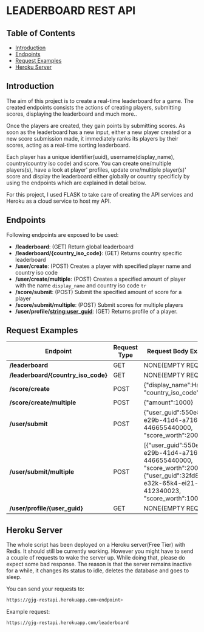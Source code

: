 # LEADERBOARD REST API

## Table of Contents
- [Introduction](#introduction)
- [Endpoints](#endpoints)
- [Request Examples](#request-examples)
- [Heroku Server](#heroku-server)

## Introduction

The aim of this project is to create a real-time leaderboard for a game. The created endpoints consists the actions of creating players, submitting scores,
displaying the leaderboard and much more.. 

Once the players are created, they gain points by submitting scores. As soon as the leaderboard has a new input, either a new player created or a new score submission made,
it immediately ranks its players by their scores, acting as a real-time sorting leaderboard.

Each player has a unique identifier(uuid), username(display_name), country(country iso code) and score. You can create one/multiple players(s), have a look at 
player' profiles, update one/multiple player(s)' score and display the leaderboard either globally or country specificly by using the endpoints which are explained in detail below.

For this project, I used FLASK to take care of creating the API services and Heroku as a cloud service to host my API.

## Endpoints

Following endpoints are exposed to be used:

- **/leaderboard**: (GET) Return global leaderboard
- **/leaderboard/{country_iso_code}**: (GET) Returns country specific leaderboard
- **/user/create**: (POST) Creates a player with specified player name and country iso code
- **/user/create/multiple**: (POST) Creates a specified amount of player with the name `display_name` and country iso code `tr`
- **/score/submit**: (POST) Submit the specified amount of score for a player
- **/score/submit/multiple**: (POST) Submit scores for multiple players
- **/user/profile/<string:user_guid>**: (GET) Returns profile of a player.

## Request Examples

| Endpoint      | Request Type | Request Body Example |
| ----------- | ----------- | --- |
| **/leaderboard** | GET   | NONE(EMPTY REQUEST)|
| **/leaderboard/{country_iso_code}**   | GET | NONE(EMPTY REQUEST) |
| **/score/create** | POST | {"display_name":Hasan, "country_iso_code":tr}|
| **/score/create/multiple**| POST        | {"amount":1000} |
| **/user/submit** | POST  | {"user_guid":550e8400-e29b-41d4-a716-446655440000, "score_worth":200}|
| **/user/submit/multiple** | POST  | [{"user_guid":550e8400-e29b-41d4-a716-446655440000, "score_worth":200},{"user_guid":32fd8122-e32k-65k4-ei21-412340023, "score_worth":100}, ...] |
| **/user/profile/{user_guid}** | GET  | NONE(EMPTY REQUEST) |

## Heroku Server
The whole script has been deployed on a Heroku server(Free Tier) with Redis. It should still be currently working. However you might have to send a couple of requests to wake the server up. While doing that, please do expect some bad response. The reason is that the server remains inactive for a while, it changes its status to idle, deletes the database and goes to sleep. 

You can send your requests to: 
```bash
https://gjg-restapi.herokuapp.com<endpoint>
```

Example request:
```bash
https://gjg-restapi.herokuapp.com/leaderboard
```